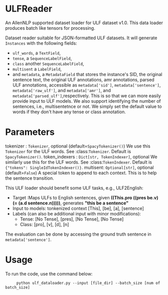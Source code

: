 # ULFReader
An AllenNLP supported dataset loader for ULF dataset v1.0. This data loader produces batch like tensors for processing.

Dataset reader suitable for JSON-formatted ULF datasets.
It will generate `Instances` with the following fields:
  - `ulf_words`, a `TextField`,
  - `tense`, a `SequenceLabelField`,
  - `class` another `SequenceLabelField`,
  - `multisent` a `LabelField`,
  - and `metadata`, a `MetadataField` that stores the instance's SID, the original sentence text,
    the original ULF annotations, amr annotations, parsed ULF annotations, accessible as `metadata['sid']`,
    `metadata['sentence']`, `metadata['raw_ulf']`, and
    `metadata['amr']`, and `metadata['parsed_ulf']`,respectively. This is so that we can more easily provide input to ULF models.
We also support identifying the number of sentences, i.e., multisentetnce or not.
We simply set the default value to words if they don't have any tense or class annotation.

# Parameters
tokenizer : `Tokenizer`, optional (default=`SpacyTokenizer()`)
    We use this `Tokenizer` for the ULF words.  See :class:`Tokenizer`.
    Default is `SpacyTokenizer()`.
token_indexers : `Dict[str, TokenIndexer]`, optional
    We similarly use this for the ULF words.  See :class:`TokenIndexer`.
    Default is `{"tokens": SingleIdTokenIndexer()}`.
multisent: `Optional[str]`, optional (default=`False`)
    A special token to append to each context. This is to help the sentence transition.
    
This ULF loader should benefit some ULF tasks, e.g., ULF2English:
* Target :Maps ULFs to English sentences, given **((This.pro ((pres be.v) (= (a.d sentence.n)))))**, generates **"this be a sentence"**
* Input to models: tonkenized context [This], [be], [a], [sentence]
* Labels (can also be additional input with minor modifications): 
    * Tense: [No Tense], [pres], [No Tense], [No Tense]
    * Class: [pro], [v], [d], [n]

The evaluation can be done by accessing the ground truth sentence in `metadata['sentence']`.

# Usage
To run the code, use the command below:
```
     python ulf_dataloader.py --input [file_dir] --batch_size [num of batch_size]
```




